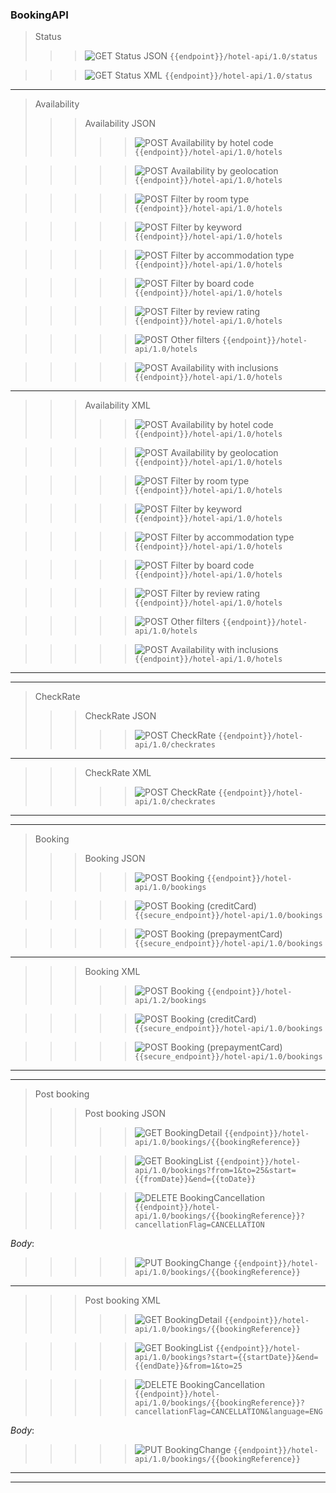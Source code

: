 ### BookingAPI
   > Status
  >>> ![GET](https://img.shields.io/badge/GET-green) Status JSON `{{endpoint}}/hotel-api/1.0/status`

  


  >>> ![GET](https://img.shields.io/badge/GET-green) Status XML `{{endpoint}}/hotel-api/1.0/status`

  

 
 ---
  > Availability
  >>> Availability JSON
  >>>>> ![POST](https://img.shields.io/badge/POST-yellow) Availability by hotel code `{{endpoint}}/hotel-api/1.0/hotels`

  
  
  


  >>>>> ![POST](https://img.shields.io/badge/POST-yellow) Availability by geolocation `{{endpoint}}/hotel-api/1.0/hotels`

  
  
  


  >>>>> ![POST](https://img.shields.io/badge/POST-yellow) Filter by room type `{{endpoint}}/hotel-api/1.0/hotels`

  
  
  


  >>>>> ![POST](https://img.shields.io/badge/POST-yellow) Filter by keyword `{{endpoint}}/hotel-api/1.0/hotels`

  
  
  


  >>>>> ![POST](https://img.shields.io/badge/POST-yellow) Filter by accommodation type `{{endpoint}}/hotel-api/1.0/hotels`

  
  
  


  >>>>> ![POST](https://img.shields.io/badge/POST-yellow) Filter by board code  `{{endpoint}}/hotel-api/1.0/hotels`

  
  
  


  >>>>> ![POST](https://img.shields.io/badge/POST-yellow) Filter by review rating `{{endpoint}}/hotel-api/1.0/hotels`

  
  
  


  >>>>> ![POST](https://img.shields.io/badge/POST-yellow) Other filters `{{endpoint}}/hotel-api/1.0/hotels`

  
  
  


  >>>>> ![POST](https://img.shields.io/badge/POST-yellow) Availability with inclusions `{{endpoint}}/hotel-api/1.0/hotels`

  
  
  

 
 ---
  >>> Availability XML
  >>>>> ![POST](https://img.shields.io/badge/POST-yellow) Availability by hotel code `{{endpoint}}/hotel-api/1.0/hotels`

  
  
  


  >>>>> ![POST](https://img.shields.io/badge/POST-yellow) Availability by geolocation `{{endpoint}}/hotel-api/1.0/hotels`

  
  
  


  >>>>> ![POST](https://img.shields.io/badge/POST-yellow) Filter by room type `{{endpoint}}/hotel-api/1.0/hotels`

  
  
  


  >>>>> ![POST](https://img.shields.io/badge/POST-yellow) Filter by keyword `{{endpoint}}/hotel-api/1.0/hotels`

  
  
  


  >>>>> ![POST](https://img.shields.io/badge/POST-yellow) Filter by accommodation type `{{endpoint}}/hotel-api/1.0/hotels`

  
  
  


  >>>>> ![POST](https://img.shields.io/badge/POST-yellow) Filter by board code `{{endpoint}}/hotel-api/1.0/hotels`

  
  
  


  >>>>> ![POST](https://img.shields.io/badge/POST-yellow) Filter by review rating `{{endpoint}}/hotel-api/1.0/hotels`

  
  
  


  >>>>> ![POST](https://img.shields.io/badge/POST-yellow) Other filters `{{endpoint}}/hotel-api/1.0/hotels`

  
  
  


  >>>>> ![POST](https://img.shields.io/badge/POST-yellow) Availability with inclusions `{{endpoint}}/hotel-api/1.0/hotels`

  
  
  

 
 --- 
 ---
  > CheckRate
  >>> CheckRate JSON
  >>>>> ![POST](https://img.shields.io/badge/POST-yellow) CheckRate `{{endpoint}}/hotel-api/1.0/checkrates`

  
  
  

 
 ---
  >>> CheckRate XML
  >>>>> ![POST](https://img.shields.io/badge/POST-yellow) CheckRate `{{endpoint}}/hotel-api/1.0/checkrates`

  
  
  

 
 --- 
 ---
  > Booking
  >>> Booking JSON
  >>>>> ![POST](https://img.shields.io/badge/POST-yellow) Booking `{{endpoint}}/hotel-api/1.0/bookings`

  
  
  


  >>>>> ![POST](https://img.shields.io/badge/POST-yellow) Booking (creditCard) `{{secure_endpoint}}/hotel-api/1.0/bookings`

  
  
  


  >>>>> ![POST](https://img.shields.io/badge/POST-yellow) Booking (prepaymentCard) `{{secure_endpoint}}/hotel-api/1.0/bookings`

  
  
  

 
 ---
  >>> Booking XML
  >>>>> ![POST](https://img.shields.io/badge/POST-yellow) Booking `{{endpoint}}/hotel-api/1.2/bookings`

  
  
  


  >>>>> ![POST](https://img.shields.io/badge/POST-yellow) Booking (creditCard) `{{secure_endpoint}}/hotel-api/1.0/bookings`

  
  
  


  >>>>> ![POST](https://img.shields.io/badge/POST-yellow) Booking (prepaymentCard) `{{secure_endpoint}}/hotel-api/1.0/bookings`

  
  
  

 
 --- 
 ---
  > Post booking
  >>> Post booking  JSON
  >>>>> ![GET](https://img.shields.io/badge/GET-green) BookingDetail `{{endpoint}}/hotel-api/1.0/bookings/{{bookingReference}}`

  


  >>>>> ![GET](https://img.shields.io/badge/GET-green) BookingList `{{endpoint}}/hotel-api/1.0/bookings?from=1&to=25&start={{fromDate}}&end={{toDate}}`

  


  >>>>> ![DELETE](https://img.shields.io/badge/DELETE-red) BookingCancellation `{{endpoint}}/hotel-api/1.0/bookings/{{bookingReference}}?cancellationFlag=CANCELLATION`

  
  *Body*:
  


  >>>>> ![PUT](https://img.shields.io/badge/PUT-blue) BookingChange `{{endpoint}}/hotel-api/1.0/bookings/{{bookingReference}}`

  
  
  

 
 ---
  >>> Post booking XML
  >>>>> ![GET](https://img.shields.io/badge/GET-green) BookingDetail `{{endpoint}}/hotel-api/1.0/bookings/{{bookingReference}}`

  


  >>>>> ![GET](https://img.shields.io/badge/GET-green) BookingList `{{endpoint}}/hotel-api/1.0/bookings?start={{startDate}}&end={{endDate}}&from=1&to=25`

  


  >>>>> ![DELETE](https://img.shields.io/badge/DELETE-red) BookingCancellation `{{endpoint}}/hotel-api/1.0/bookings/{{bookingReference}}?cancellationFlag=CANCELLATION&language=ENG`

  
  *Body*:
  


  >>>>> ![PUT](https://img.shields.io/badge/PUT-blue) BookingChange `{{endpoint}}/hotel-api/1.0/bookings/{{bookingReference}}`

  
  
  

 
 --- 
 ---
